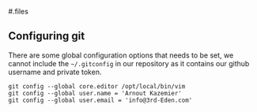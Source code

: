 #.files

## Configuring git

There are some global configuration options that needs to be set, we cannot
include the `~/.gitconfig` in our repository as it contains our github username
and private token.

```
git config --global core.editor /opt/local/bin/vim
git config --global user.name = 'Arnout Kazemier'
git config --global user.email = 'info@3rd-Eden.com'
```
